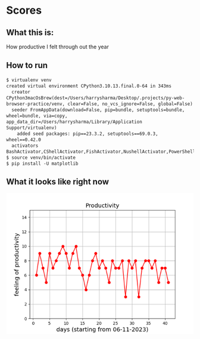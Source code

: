 # Scores

## What this is:

How productive I felt through out the year

## How to run

```
$ virtualenv venv
created virtual environment CPython3.10.13.final.0-64 in 343ms
  creator CPython3macOsBrew(dest=/Users/harrysharma/Desktop/.projects/py-web-browser-practice/venv, clear=False, no_vcs_ignore=False, global=False)
  seeder FromAppData(download=False, pip=bundle, setuptools=bundle, wheel=bundle, via=copy, app_data_dir=/Users/harrysharma/Library/Application Support/virtualenv)
    added seed packages: pip==23.3.2, setuptools==69.0.3, wheel==0.42.0
  activators BashActivator,CShellActivator,FishActivator,NushellActivator,PowerShellActivator,PythonActivator
$ source venv/bin/activate
$ pip install -U matplotlib
```

## What it looks like right now

![plot](https://github.com/harrysharma1/scores/blob/main/Figure_1.png)
